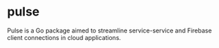 # pulse
Pulse is a Go package aimed to streamline service-service and Firebase client connections in cloud applications.
